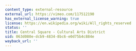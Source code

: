```yaml
---
content_type: external-resource
external_url: https://vimeo.com/117512190
has_external_license_warning: true
license: https://en.wikipedia.org/wiki/All_rights_reserved
status: ''
title: Central Square - Cultural Arts District
uid: 063d080e-dcb9-4834-8bc6-e0d75b4c884e
wayback_url: ''
---
```

